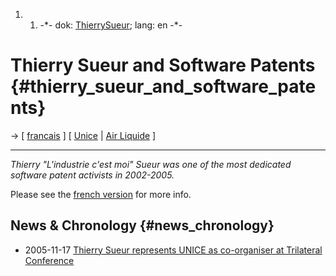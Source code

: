 1.  1.  -\*- dok: [ThierrySueur](ThierrySueur "wikilink"); lang: en -\*-

# Thierry Sueur and Software Patents {#thierry_sueur_and_software_patents}

-\> \[ [ francais](ThierrySueurFr "wikilink") \] \[ [
Unice](SwpatuniceEn "wikilink") \| [ Air
Liquide](SwpatairliquideEn "wikilink") \]

------------------------------------------------------------------------

*Thierry \"L\'industrie c\'est moi\" Sueur was one of the most dedicated
software patent activists in 2002-2005.*

Please see the [ french version](ThierrySueurFr "wikilink") for more
info.

## News & Chronology {#news_chronology}

-   2005-11-17 [ Thierry Sueur represents UNICE as co-organiser at
    Trilateral Conference](Trilat051117En "wikilink")
